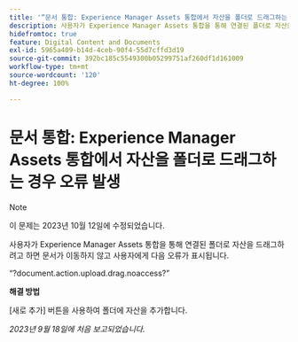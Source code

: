 ```yaml
---
title: '“문서 통합: Experience Manager Assets 통합에서 자산을 폴더로 드래그하는 경우 오류 발생”'
description: 사용자가 Experience Manager Assets 통합을 통해 연결된 폴더로 자산을 드래그하려고 하면 문서가 이동하지 않고 사용자에게 다음 오류가 표시됩니다.
hidefromtoc: true
feature: Digital Content and Documents
exl-id: 5965a409-b14d-4ceb-90f4-55d7cffd3d19
source-git-commit: 392bc185c5549300b05299751af260df1d161009
workflow-type: tm+mt
source-wordcount: '120'
ht-degree: 100%

---
```


# 문서 통합: Experience Manager Assets 통합에서 자산을 폴더로 드래그하는 경우 오류 발생

>[!NOTE]
>
>이 문제는 2023년 10월 12일에 수정되었습니다.

사용자가 Experience Manager Assets 통합을 통해 연결된 폴더로 자산을 드래그하려고 하면 문서가 이동하지 않고 사용자에게 다음 오류가 표시됩니다.

“?document.action.upload.drag.noaccess?”

**해결 방법**

[새로 추가] 버튼을 사용하여 폴더에 자산을 추가합니다.

_2023년 9월 18일에 처음 보고되었습니다._
